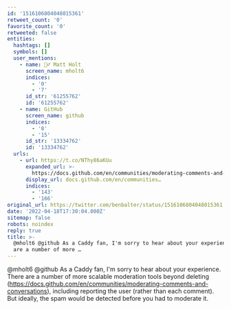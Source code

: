 ```yaml
---
id: '1516106804048015361'
retweet_count: '0'
favorite_count: '0'
retweeted: false
entities:
  hashtags: []
  symbols: []
  user_mentions:
    - name: 🧗‍♂️ Matt Holt
      screen_name: mholt6
      indices:
        - '0'
        - '7'
      id_str: '61255762'
      id: '61255762'
    - name: GitHub
      screen_name: github
      indices:
        - '8'
        - '15'
      id_str: '13334762'
      id: '13334762'
  urls:
    - url: https://t.co/NThy86aKUu
      expanded_url: >-
        https://docs.github.com/en/communities/moderating-comments-and-conversations
      display_url: docs.github.com/en/communities…
      indices:
        - '143'
        - '166'
original_url: https://twitter.com/benbalter/status/1516106804048015361
date: '2022-04-18T17:30:04.000Z'
sitemap: false
robots: noindex
reply: true
title: >-
  @mholt6 @github As a Caddy fan, I'm sorry to hear about your experience. There
  are a number of more …
---
```


@mholt6 @github As a Caddy fan, I'm sorry to hear about your experience. There are a number of more scalable moderation tools beyond deleting (https://docs.github.com/en/communities/moderating-comments-and-conversations), including reporting the user (rather than each comment). But ideally, the spam would be detected before you had to moderate it.